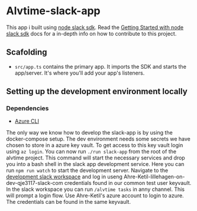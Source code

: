 # Alvtime-slack-app

This app i built using [node slack sdk](https://slack.dev/node-slack-sdk/). Read the [Getting Started with node slack sdk](https://slack.dev/node-slack-sdk/) docs for a in-depth info on how to contribute to this project.

## Scafolding

- `src/app.ts` contains the primary app. It imports the SDK and starts the app/server. It's where you'll add your app's listeners.

## Setting up the development environment locally

### Dependencies

- [Azure CLI](https://docs.microsoft.com/en-us/cli/azure/install-azure-cli)

The only way we know how to develop the slack-app is by using the docker-compose setup. The dev environment needs some secrets we have chosen to store in a azure key vault. To get access to this key vault login using `az login`. You can now run `./run slack-app` from the root of the alvtime project. This command will start the necessary services and drop you into a bash shell in the slack app development service. Here you can run `npm run watch` to start the development server. Navigate to the [development slack workspace](dev-qje3117.slack.com/) and log in useng Ahre-Ketil-lillehagen-on-dev-qje3117-slack-com credentials found in our common test user keyvault. In the slack workspace you can run `/alvtime tasks` in anny channel. This will prompt a login flow. Use Ahre-Ketil's azure account to login to azure. The credentials can be found in the same keyvault.
